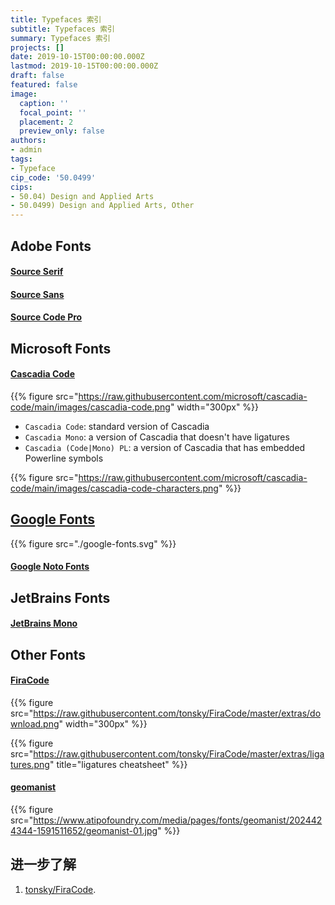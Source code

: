 ```yaml
---
title: Typefaces 索引
subtitle: Typefaces 索引
summary: Typefaces 索引
projects: []
date: 2019-10-15T00:00:00.000Z
lastmod: 2019-10-15T00:00:00.000Z
draft: false
featured: false
image:
  caption: ''
  focal_point: ''
  placement: 2
  preview_only: false
authors:
- admin
tags:
- Typeface
cip_code: '50.0499'
cips:
- 50.04) Design and Applied Arts
- 50.0499) Design and Applied Arts, Other
---
```


## Adobe Fonts

#### [Source Serif](https://adobe-fonts.github.io/source-serif/)

#### [Source Sans](https://adobe-fonts.github.io/source-sans/)

#### [Source Code Pro](https://adobe-fonts.github.io/source-code-pro/)


## Microsoft Fonts

#### [Cascadia Code](https://github.com/microsoft/cascadia-code)

{{% figure src="https://raw.githubusercontent.com/microsoft/cascadia-code/main/images/cascadia-code.png" width="300px" %}}

- `Cascadia Code`: standard version of Cascadia
- `Cascadia Mono`: a version of Cascadia that doesn't have ligatures
- `Cascadia (Code|Mono) PL`: a version of Cascadia that has embedded Powerline symbols

{{% figure src="https://raw.githubusercontent.com/microsoft/cascadia-code/main/images/cascadia-code-characters.png" %}}


## [Google Fonts](https://fonts.google.com) 

{{% figure src="./google-fonts.svg" %}}

#### [Google Noto Fonts](https://www.google.com/get/noto/)


## JetBrains Fonts

#### [JetBrains Mono](https://www.jetbrains.com/lp/mono/)


## Other Fonts

#### [FiraCode](https://github.com/tonsky/FiraCode)

{{% figure src="https://raw.githubusercontent.com/tonsky/FiraCode/master/extras/download.png" width="300px" %}}

{{% figure src="https://raw.githubusercontent.com/tonsky/FiraCode/master/extras/ligatures.png" title="ligatures cheatsheet" %}}

#### [geomanist](https://www.atipofoundry.com/fonts/geomanist)

{{% figure src="https://www.atipofoundry.com/media/pages/fonts/geomanist/2024424344-1591511652/geomanist-01.jpg" %}}


## 进一步了解

1. [tonsky/FiraCode](https://github.com/tonsky/FiraCode).